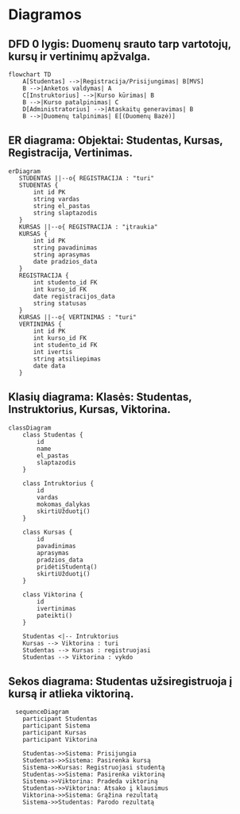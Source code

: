 # Diagramos

## DFD 0 lygis: Duomenų srauto tarp vartotojų, kursų ir vertinimų apžvalga.

```mermaid
flowchart TD
    A[Studentas] -->|Registracija/Prisijungimas| B[MVS]
    B -->|Anketos valdymas| A
    C[Instruktorius] -->|Kurso kūrimas| B
    B -->|Kurso patalpinimas| C
    D[Administratorius] -->|Ataskaitų generavimas| B
    B -->|Duomenų talpinimas| E[(Duomenų Bazė)]
```

## ER diagrama: Objektai: Studentas, Kursas, Registracija, Vertinimas.

```mermaid
erDiagram
   STUDENTAS ||--o{ REGISTRACIJA : "turi"
   STUDENTAS {
       int id PK
       string vardas
       string el_pastas
       string slaptazodis
   }
   KURSAS ||--o{ REGISTRACIJA : "įtraukia"
   KURSAS {
       int id PK
       string pavadinimas
       string aprasymas
       date pradzios_data
   }
   REGISTRACIJA {
       int studento_id FK
       int kurso_id FK
       date registracijos_data
       string statusas
   }
   KURSAS ||--o{ VERTINIMAS : "turi"
   VERTINIMAS {
       int id PK
       int kurso_id FK
       int studento_id FK
       int ivertis
       string atsiliepimas
       date data
   }
```

## Klasių diagrama: Klasės: Studentas, Instruktorius, Kursas, Viktorina.

```mermaid
classDiagram
    class Studentas {
        id
        name
        el_pastas
        slaptazodis
    }

    class Intruktorius {
        id
        vardas
        mokomas_dalykas
        skirtiUžduotį()
    }

    class Kursas {
        id
        pavadinimas
        aprasymas
        pradzios_data
        pridėtiStudentą()
        skirtiUžduotį()
    }

    class Viktorina {
        id
        ivertinimas
        pateikti()
    }

    Studentas <|-- Intruktorius
    Kursas --> Viktorina : turi
    Studentas --> Kursas : registruojasi
    Studentas --> Viktorina : vykdo

```

## Sekos diagrama: Studentas užsiregistruoja į kursą ir atlieka viktoriną.

```mermaid
  sequenceDiagram
    participant Studentas
    participant Sistema
    participant Kursas
    participant Viktorina

    Studentas->>Sistema: Prisijungia
    Studentas->>Sistema: Pasirenka kursą
    Sistema->>Kursas: Registruojasi studentą
    Studentas->>Sistema: Pasirenka viktoriną
    Sistema->>Viktorina: Pradeda viktoriną
    Studentas->>Viktorina: Atsako į klausimus
    Viktorina->>Sistema: Grąžina rezultatą
    Sistema->>Studentas: Parodo rezultatą
```
